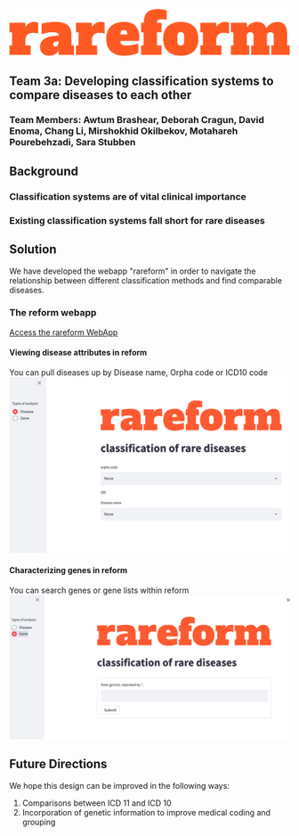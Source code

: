 ![Our Logo](images/Logo.png)

## Team 3a: Developing classification systems to compare diseases to each other
### Team Members: Awtum Brashear, Deborah Cragun, David Enoma, Chang Li, Mirshokhid Okilbekov, Motahareh Pourebehzadi, Sara Stubben 


## Background

### Classification systems are of vital clinical importance

### Existing classification systems fall short for rare diseases

## Solution
We have developed the webapp "rareform" in order to navigate the relationship between different classification methods and find comparable diseases.


### The reform webapp
[Access the rareform WebApp](https://share.streamlit.io/awtum/topic3_teama/main/Streamlit_app.py)

#### Viewing disease attributes in reform
You can pull diseases up by Disease name, Orpha code or ICD10 code
![App Disease View](images/App2.png)

#### Characterizing genes in reform
You can search genes or gene lists within reform
![App Gene View](images/App1.png)


## Future Directions
We hope this design can be improved in the following ways: 
1. Comparisons between ICD 11 and ICD 10 
2. Incorporation of genetic information to improve medical coding and grouping 

